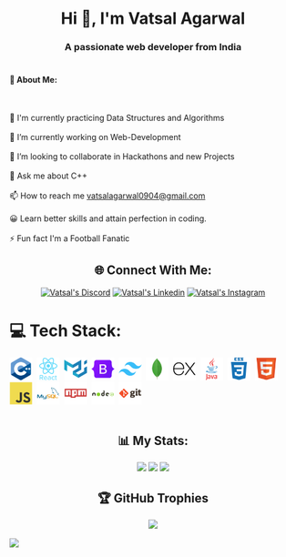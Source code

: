 <h1 align="center" font-size=10px>Hi 👋, I'm Vatsal Agarwal</h1>
<h3 align="center">A passionate web developer from India</h3>


# <h4>💫 About Me:</h4> <br>
🌱 I'm currently practicing Data Structures and Algorithms<br><br>🔭 I’m currently working on Web-Development<br><br>👯 I’m looking to collaborate in Hackathons and new Projects<br><br>💬 Ask me about C++<br><br>📫 How to reach me vatsalagarwal0904@gmail.com<br><br>😀 Learn better skills and attain perfection in coding.<br><br>⚡ Fun fact I'm a Football Fanatic 

<h2 align="center">🌐 Connect With Me:</h2>
<p align = "center">
    <a href="https://discord.gg/Vatsal#6472"><img src="https://img.shields.io/badge/Discord-%237289DA.svg?logo=discord&logoColor=white" alt = "Vatsal's Discord"></a>
<a href="https://www.linkedin.com/in/vatsal-agarwal09"><img src="https://img.shields.io/badge/LinkedIn-%230077B5.svg?logo=linkedin&logoColor=white" alt = "Vatsal's Linkedin"></a>
 <a href="https://www.instagram.com/vatsalag_0904_/"><img src="https://img.shields.io/badge/-Instagram-ff69b4.svg?logo=instagram&logoColor=white" alt = "Vatsal's Instagram"></a>
    
</p>

# 💻 Tech Stack:

<div>
  <img src="https://github.com/devicons/devicon/blob/master/icons/cplusplus/cplusplus-original.svg" title="C++" alt="Cpp" width="40" height="40"/>&nbsp;
  <img src="https://github.com/devicons/devicon/blob/master/icons/react/react-original-wordmark.svg" title="React" alt="React" width="40" height="40"/>&nbsp;
  <img src="https://github.com/devicons/devicon/blob/master/icons/materialui/materialui-original.svg" title="Material UI" alt="Material UI" width="40" height="40"/>&nbsp;
    <img src="https://github.com/devicons/devicon/blob/master/icons/bootstrap/bootstrap-original.svg" title="Bootstrap" alt="Bootstrap" width="40" height="40"/>&nbsp;
    <img src="https://github.com/devicons/devicon/blob/master/icons/tailwindcss/tailwindcss-plain.svg" title="Tailwind" alt="Tailwind" width="40" height="40"/>&nbsp;
    <img src="https://github.com/devicons/devicon/blob/master/icons/mongodb/mongodb-original.svg" title="MongoDB" alt="MongoDB" width="40" height="40"/>&nbsp;
    <img src="https://github.com/devicons/devicon/blob/master/icons/express/express-original.svg" title="Express" alt="Express" width="40" height="40"/>&nbsp;
    <img src="https://github.com/devicons/devicon/blob/master/icons/java/java-original-wordmark.svg" title="Java" alt="Java" width="40" height="40"/>&nbsp;
  <img src="https://github.com/devicons/devicon/blob/master/icons/css3/css3-plain-wordmark.svg"  title="CSS3" alt="CSS" width="40" height="40"/>&nbsp;
  <img src="https://github.com/devicons/devicon/blob/master/icons/html5/html5-original.svg" title="HTML5" alt="HTML" width="40" height="40"/>&nbsp;
  <img src="https://github.com/devicons/devicon/blob/master/icons/javascript/javascript-original.svg" title="JavaScript" alt="JavaScript" width="40" height="40"/>&nbsp;
  <img src="https://github.com/devicons/devicon/blob/master/icons/mysql/mysql-original-wordmark.svg" title="MySQL"  alt="MySQL" width="40" height="40"/>&nbsp;
    <img src="https://github.com/devicons/devicon/blob/master/icons/npm/npm-original-wordmark.svg" title="npm"  alt="npm" width="40" height="40"/>&nbsp;
  <img src="https://github.com/devicons/devicon/blob/master/icons/nodejs/nodejs-original-wordmark.svg" title="NodeJS" alt="NodeJS" width="40" height="40"/>&nbsp;
  <img src="https://github.com/devicons/devicon/blob/master/icons/git/git-original-wordmark.svg" title="Git" **alt="Git" width="40" height="40"/>
</div>

<br>
<h2 align="center">📊 My Stats:</h2>
<p align = "center">
     <img width="48%" src="https://github-readme-stats.vercel.app/api?username=vatsal-agarwal-20&theme=tokyonight&hide_border=false&include_all_commits=true&count_private=true">
<img width="48%" src="https://github-readme-streak-stats.herokuapp.com/?user=vatsal-agarwal-20&theme=tokyonight&hide_border=false">
    
<img width="48%" src="https://github-readme-stats.vercel.app/api/top-langs/?username=vatsal-agarwal-20&theme=tokyonight&hide_border=false&include_all_commits=true&count_private=true&layout=compact">

</p>

<h2 align ="center">🏆 GitHub Trophies</h2>
<p align="center">
    <img src="https://github-profile-trophy.vercel.app/?username=vatsal-agarwal-20&theme=radical&no-frame=false&no-bg=true&margin-w=4">
</p>

[![](https://visitcount.itsvg.in/api?id=vatsal-agarwal-20&icon=5&color=6)](https://visitcount.itsvg.in)





